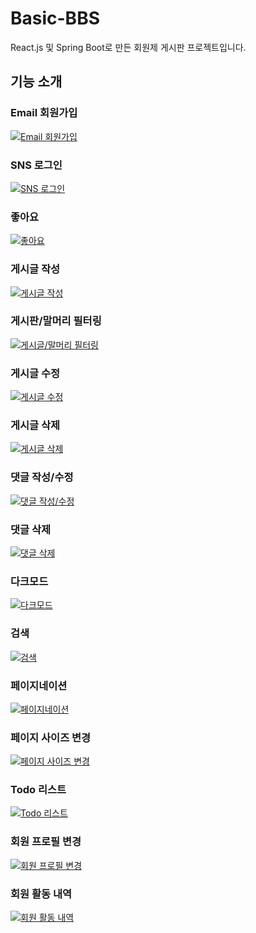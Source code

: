 # Basic-BBS
React.js 및 Spring Boot로 만든 회원제 게시판 프로젝트입니다.

## 기능 소개

### Email 회원가입
[![Email 회원가입](./markdown/email-join.gif)](#)
<br>

### SNS 로그인
[![SNS 로그인](./markdown/sns-login.gif)](#)
<br>

### 좋아요
[![좋아요](./markdown/like.gif)](#)
<br>

### 게시글 작성
[![게시글 작성](./markdown/write-post.gif)](#)
<br>

### 게시판/말머리 필터링
[![게시글/말머리 필터링](./markdown/filter-posts.gif)](#)
<br>

### 게시글 수정
[![게시글 수정](./markdown/edit-post.gif)](#)
<br>

### 게시글 삭제
[![게시글 삭제](./markdown/delete-post.gif)](#)
<br>

### 댓글 작성/수정
[![댓글 작성/수정](./markdown/write-reply.gif)](#)
<br>

### 댓글 삭제
[![댓글 삭제](./markdown/delete-reply.gif)](#)
<br>

### 다크모드
[![다크모드](./markdown/dark-mode.gif)](#)
<br>

### 검색
[![검색](./markdown/search.gif)](#)
<br>

### 페이지네이션
[![페이지네이션](./markdown/pagination.gif)](#)
<br>

### 페이지 사이즈 변경
[![페이지 사이즈 변경](./markdown/page-size.gif)](#)
<br>

### Todo 리스트
[![Todo 리스트](./markdown/todo.gif)](#)
<br>

### 회원 프로필 변경
[![회원 프로필 변경](./markdown/edit-profile.gif)](#)
<br>

### 회원 활동 내역
[![회원 활동 내역](./markdown/activity.gif)](#)